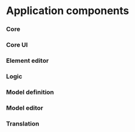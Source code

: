 Application components
======================

### Core

### Core UI

### Element editor

### Logic

### Model definition

### Model editor

### Translation
